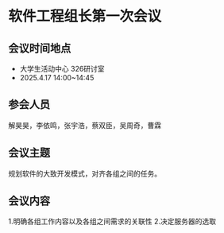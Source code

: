 # 软件工程组长第一次会议

## 会议时间地点

- 大学生活动中心 326研讨室
- 2025.4.17  14:00~14:45

## 参会人员

解昊昊，李依鸣，张宇浩，蔡双臣，吴周奇，曹霖

## 会议主题

规划软件的大致开发模式，对齐各组之间的任务。

## 会议内容

 1.明确各组工作内容以及各组之间需求的关联性
 2.决定服务器的选取
 




